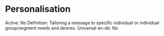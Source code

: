 # Personalisation

Active: No
Definition: Tailoring a message to specific individual or individual group/segment needs and desires.
Universal en-de: No